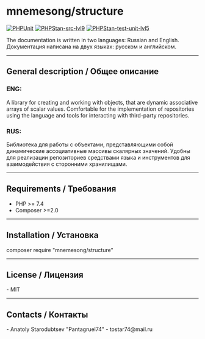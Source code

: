 <h1>mnemesong/structure</h1>

[![PHPUnit](https://github.com/mnemesong/structure/actions/workflows/phpunit.yml/badge.svg)](https://github.com/mnemesong/structure/actions/workflows/phpunit.yml)
[![PHPStan-src-lvl9](https://github.com/mnemesong/structure/actions/workflows/phpstan-src.yml/badge.svg)](https://github.com/mnemesong/structure/actions/workflows/phpstan-src.yml)
[![PHPStan-test-unit-lvl5](https://github.com/mnemesong/structure/actions/workflows/phpstan-unit.yml/badge.svg)](https://github.com/mnemesong/structure/actions/workflows/phpstan-unit.yml)

The documentation is written in two languages: Russian and English.
Документация написана на двух языках: русском и английском.
<hr>

<h2>General description / Общее описание</h2>

<h3>ENG:</h3>
<p>A library for creating and working with objects, that are dynamic associative arrays of scalar values. Comfortable 
for the implementation of repositories using the language and tools for interacting with third-party repositories.</p>

<h3>RUS:</h3>
<p>Библиотека для работы с объектами, представляющими собой динамические ассоциативные массивы скалярных значений. 
Удобны для реализации репозиториев средствами языка и инструментов для взаимодействия с сторонними хранилищами.</p>
<hr>

<h2>Requirements / Требования</h2>
<ul>
    <li>PHP >= 7.4</li>
    <li>Composer >=2.0</li>
</ul>
<hr>

<h2>Installation / Установка</h2>
<p>composer require "mnemesong/structure"</p>
<hr>

<h2>License / Лицензия</h2>
- MIT
<hr>

<h2>Contacts / Контакты</h2>
- Anatoly Starodubtsev "Pantagruel74"
- tostar74@mail.ru

